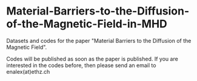 # Material-Barriers-to-the-Diffusion-of-the-Magnetic-Field-in-MHD
Datasets and codes for the paper "Material Barriers to the Diffusion of the Magnetic Field".

Codes will be published as soon as the paper is published. If you are interested in the codes before, then please send an email to enalex(at)ethz.ch
